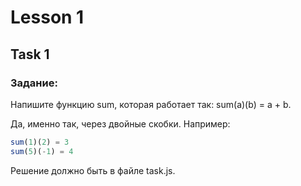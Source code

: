 # Lesson 1
## Task 1

### Задание:
Напишите функцию sum, которая работает так: sum(a)(b) = a + b.

Да, именно так, через двойные скобки. Например:

```js
sum(1)(2) = 3
sum(5)(-1) = 4
```

Решение должно быть в файле task.js.